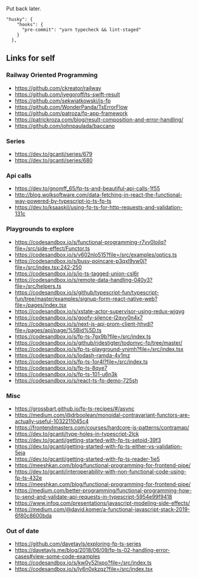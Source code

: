 Put back later.
```
"husky": {
    "hooks": {
      "pre-commit": "yarn typecheck && lint-staged"
    }
  },
````

## Links for self
### Railway Oriented Programming
* https://github.com/ckreator/railway
* https://github.com/iyegoroff/ts-swift-result
* https://github.com/sekwiatkowski/js-fp
* https://github.com/WonderPanda/TsErrorFlow
* https://github.com/patroza/fp-app-framework
* https://patrickroza.com/blog/result-composition-and-error-handling/
* https://github.com/johnpaulada/baccano

### Series
* https://dev.to/gcanti/series/679
* https://dev.to/gcanti/series/680

### Api calls
* https://dev.to/gnomff_65/fp-ts-and-beautiful-api-calls-1f55
* http://blog.wolksoftware.com/data-fetching-in-react-the-functional-way-powered-by-typescript-io-ts-fp-ts
* https://dev.to/ksaaskil/using-fp-ts-for-http-requests-and-validation-131c

### Playgrounds to explore
* https://codesandbox.io/s/functional-programming-r7vy0lojlq?file=/src/side-effect/Functor.ts
* https://codesandbox.io/s/v602nlo515?file=/src/examples/optics.ts
* https://codesandbox.io/s/busy-poincare-p3qxl9yw0j?file=/src/index.tsx:242-250
* https://codesandbox.io/s/io-ts-tagged-union-csl6r
* https://codesandbox.io/s/remote-data-handling-040y3?file=/src/helpers.ts
* https://codesandbox.io/s/github/typescript-fun/typescript-fun/tree/master/examples/signup-form-react-native-web?file=/pages/index.tsx
* https://codesandbox.io/s/xstate-actor-supervisor-using-redux-wjqyg
* https://codesandbox.io/s/goofy-silence-l2qvy0n4x7
* https://codesandbox.io/s/next-js-api-prom-client-hhvdi?file=/pages/api/page/%5Bid%5D.ts
* https://codesandbox.io/s/fp-ts-7gx9b?file=/src/index.ts
* https://codesandbox.io/s/github/rjdestigter/todomvc-fp/tree/master/
* https://codesandbox.io/s/fp-ts-playground-ynjmh?file=/src/index.tsx
* https://codesandbox.io/s/lodash-ramda-4v1mz
* https://codesandbox.io/s/fp-ts-1or4l?file=/src/index.ts
* https://codesandbox.io/s/fp-ts-8qye7
* https://codesandbox.io/s/fp-ts-101-u6n3k
* https://codesandbox.io/s/react-ts-fp-demo-725sh

### Misc
* https://grossbart.github.io/fp-ts-recipes/#/async
* https://medium.com/@drboolean/monoidal-contravariant-functors-are-actually-useful-1032211045c4
* https://frontendmasters.com/courses/hardcore-js-patterns/contramap/
* https://dev.to/gcanti/type-holes-in-typescript-2lck
* https://dev.to/gcanti/getting-started-with-fp-ts-setoid-39f3
* https://dev.to/gcanti/getting-started-with-fp-ts-either-vs-validation-5eja
* https://dev.to/gcanti/getting-started-with-fp-ts-reader-1ie5
* https://meeshkan.com/blog/functional-programming-for-frontend-pipe/
* https://dev.to/gcanti/interoperability-with-non-functional-code-using-fp-ts-432e
* https://meeshkan.com/blog/functional-programming-for-frontend-pipe/
* https://medium.com/better-programming/functional-programming-how-to-send-and-validate-api-requests-in-typescript-5954e99f9418
* https://www.infoq.com/presentations/javascript-modeling-side-effects/
* https://medium.com/@david.komer/a-functional-javascript-stack-2019-6f80c8600bda

### Out of date
* https://github.com/davetayls/exploring-fp-ts-series
* https://davetayls.me/blog/2018/06/09/fp-ts-02-handling-error-cases#view-some-code-examples
* https://codesandbox.io/s/kw0y52lxpo?file=/src/index.ts
* https://codesandbox.io/s/ly6n0xkzqz?file=/src/index.tsx
